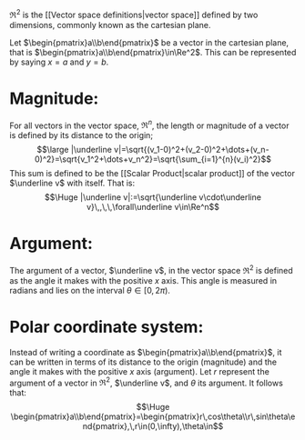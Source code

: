 $\Re^2$ is the [[Vector space definitions|vector space]] defined by two dimensions, commonly known as the cartesian plane.

Let $\begin{pmatrix}a\\b\end{pmatrix}$ be a vector in the cartesian plane, that is $\begin{pmatrix}a\\b\end{pmatrix}\in\Re^2$. This can be represented by saying $x=a$ and $y=b$.
# Magnitude:

For all vectors in the vector space, $\Re^n$, the length or magnitude of a vector is defined by its distance to the origin;
$$\large |\underline v|=\sqrt{(v_1-0)^2+(v_2-0)^2+\dots+(v_n-0)^2}=\sqrt{v_1^2+\dots+v_n^2}=\sqrt{\sum_{i=1}^{n}(v_i)^2}$$
This sum is defined to be the [[Scalar Product|scalar product]] of the vector $\underline v$ with itself. That is:
$$\Huge |\underline v|:=\sqrt{\underline v\cdot\underline v}\,,\,\,\forall\underline v\in\Re^n$$

# Argument:

The argument of a vector, $\underline v$, in the vector space $\Re^2$ is defined as the angle it makes with the positive $x$ axis. This angle is measured in radians and lies on the interval $\theta\in[0,2\pi)$.

# Polar coordinate system:

Instead of writing a coordinate as $\begin{pmatrix}a\\b\end{pmatrix}$, it can be written in terms of its distance to the origin (magnitude) and the angle it makes with the positive $x$ axis (argument). Let $r$ represent the argument of a vector in $\Re^2$, $\underline v$, and $\theta$ its argument. It follows that:
$$\Huge \begin{pmatrix}a\\b\end{pmatrix}=\begin{pmatrix}r\,cos\theta\\r\,sin\theta\end{pmatrix},\,r\in(0,\infty),\theta\in$$
